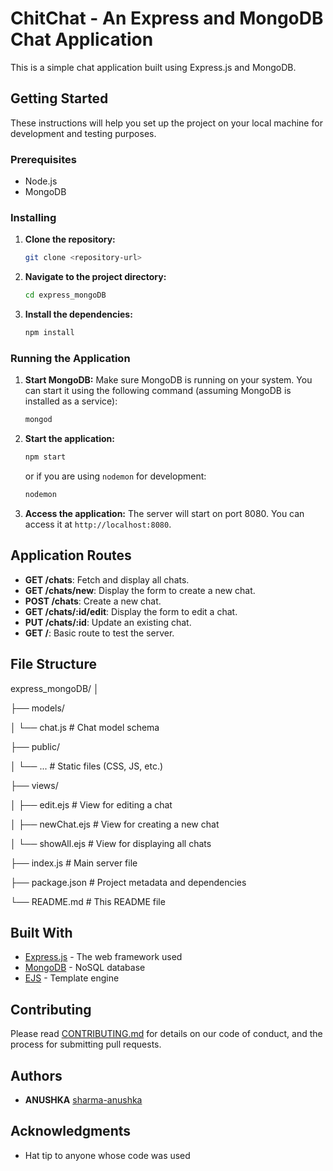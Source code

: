# ChitChat - An Express and MongoDB Chat Application

This is a simple chat application built using Express.js and MongoDB.

## Getting Started

These instructions will help you set up the project on your local machine for development and testing purposes.

### Prerequisites

- Node.js
- MongoDB

### Installing

1. **Clone the repository:**
    ```bash
    git clone <repository-url>
    ```

2. **Navigate to the project directory:**
    ```bash
    cd express_mongoDB
    ```

3. **Install the dependencies:**
    ```bash
    npm install
    ```

### Running the Application

1. **Start MongoDB:**
    Make sure MongoDB is running on your system. You can start it using the following command (assuming MongoDB is installed as a service):
    ```bash
    mongod
    ```

2. **Start the application:**
    ```bash
    npm start
    ```
    or if you are using `nodemon` for development:
    ```bash
    nodemon
    ```

3. **Access the application:**
    The server will start on port 8080. You can access it at `http://localhost:8080`.

## Application Routes

- **GET /chats**: Fetch and display all chats.
- **GET /chats/new**: Display the form to create a new chat.
- **POST /chats**: Create a new chat.
- **GET /chats/:id/edit**: Display the form to edit a chat.
- **PUT /chats/:id**: Update an existing chat.
- **GET /**: Basic route to test the server.

## File Structure

express_mongoDB/
│

├── models/

│ └── chat.js # Chat model schema

├── public/

│ └── ... # Static files (CSS, JS, etc.)

├── views/

│ ├── edit.ejs # View for editing a chat

│ ├── newChat.ejs # View for creating a new chat

│ └── showAll.ejs # View for displaying all chats

├── index.js # Main server file

├── package.json # Project metadata and dependencies

└── README.md # This README file



## Built With

- [Express.js](https://expressjs.com/) - The web framework used
- [MongoDB](https://www.mongodb.com/) - NoSQL database
- [EJS](https://ejs.co/) - Template engine

## Contributing

Please read [CONTRIBUTING.md](CONTRIBUTING.md) for details on our code of conduct, and the process for submitting pull requests.

## Authors

- **ANUSHKA**  [sharma-anushka](https://github.com/sharma-anushka)


## Acknowledgments

- Hat tip to anyone whose code was used

